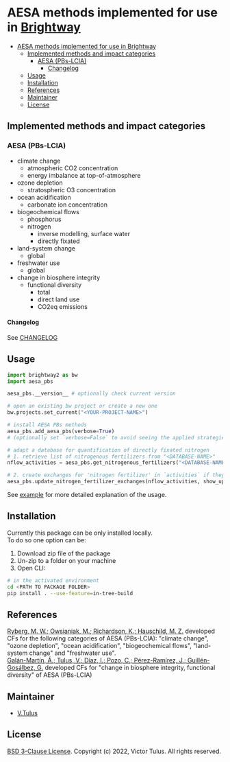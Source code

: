 # AESA methods implemented for use in [Brightway](https://github.com/brightway-lca/brightway2)

- [AESA methods implemented for use in Brightway](#aesa-methods-implemented-for-use-in-brightway)
  - [Implemented methods and impact categories](#implemented-methods-and-impact-categories)
    - [AESA (PBs-LCIA)](#aesa-pbs-lcia)
      - [Changelog](#changelog)
  - [Usage](#usage)
  - [Installation](#installation)
  - [References](#references)
  - [Maintainer](#maintainer)
  - [License](#license)

## Implemented methods and impact categories
### AESA (PBs-LCIA)
  - climate change
    - atmospheric CO2 concentration
    - energy imbalance at top-of-atmosphere
  - ozone depletion
    - stratospheric O3 concentration
  - ocean acidification
    - carbonate ion concentration
  - biogeochemical flows
    - phosphorus
    - nitrogen
      - inverse modelling, surface water
      - directly fixated
  - land-system change
    - global
  - freshwater use
    - global
  - change in biosphere integrity
    - functional diversity
      - total
      - direct land use
      - CO2eq emissions

#### Changelog
See [CHANGELOG](CHANGELOG.md)
## Usage
```python
import brightway2 as bw
import aesa_pbs

aesa_pbs.__version__ # optionally check current version

# open an existing bw project or create a new one
bw.projects.set_current("<YOUR-PROJECT-NAME>")

# install AESA PBs methods
aesa_pbs.add_aesa_pbs(verbose=True)
# (optionally set `verbose=False` to avoid seeing the applied strategies)

# adapt a database for quantification of directly fixated nitrogen
# 1. retrieve list of nitrogenous fertilizers from "<DATABASE-NAME>"
nflow_activities = aesa_pbs.get_nitrogenous_fertilizers("<DATABASE-NAME>")

# 2. create exchanges for 'nitrogen fertilizer' in `activities` if they don't exist already.
aesa_pbs.update_nitrogen_fertilizer_exchanges(nflow_activities, show_updated=True)
```
See [example](notebooks/examples/how-to-use-aesa-methods.ipynb) for more detailed explanation of the usage.

## Installation
Currently this package can be only installed locally.  
To do so one option can be:

1. Download zip file of the package
2. Un-zip to a folder on your machine
3. Open CLI:

```bash
# in the activated environment
cd <PATH TO PACKAGE FOLDER>
pip install . --use-feature=in-tree-build
```

## References
[Ryberg, M. W.; Owsianiak, M.; Richardson, K.; Hauschild, M. Z.](https://doi.org/10.1016/j.ecolind.2017.12.065) developed CFs for the following categories of AESA (PBs-LCIA): "climate change", "ozone depletion", "ocean acidification", "biogeochemical flows", "land-system change" and "freshwater use".  
[Galán-Martín, Á.; Tulus, V.; Díaz, I.; Pozo, C.; Pérez-Ramírez, J.; Guillén-Gosálbez, G.](https://doi.org/10.1016/j.oneear.2021.04.001) developed CFs for "change in biosphere integrity, functional diversity" of AESA (PBs-LCIA)

## Maintainer
- [V.Tulus](https://github.com/vtulus)

## License
[BSD 3-Clause License](LICENSE). Copyright (c) 2022, Victor Tulus. All rights reserved.